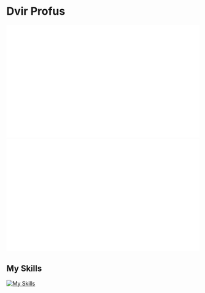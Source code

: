 # Dvir Profus
![](https://raw.githubusercontent.com/dvir2006/github_stats/d8dcd982e89d91964741873bfe42120a419e0cac/generated/overview.svg#gh-dark-mode-only)
![](https://raw.githubusercontent.com/dvir2006/github_stats/d8dcd982e89d91964741873bfe42120a419e0cac/generated/languages.svg#gh-dark-mode-only)
## My Skills
[![My Skills](https://skillicons.dev/icons?i=cpp,c,python,java,js,ts,cs,nodejs,express,react,css,firebase,materialui,html,git,gitlab,github,mongodb,androidstudio,sqlite,mysql,emotion,visualstudio,vscode&theme=dark)](https://skillicons.dev)

    


    
